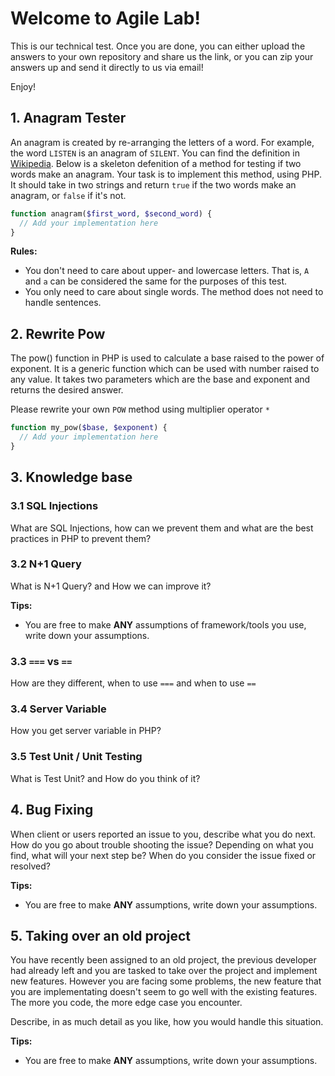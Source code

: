 # Welcome to Agile Lab!

This is our technical test. Once you are done, you can either upload the answers to your own repository and share us the link, or you can zip your answers up and send it directly to us via email!

Enjoy!

## 1. Anagram Tester

An anagram is created by re-arranging the letters of a word. For example, the word `LISTEN` is an anagram of `SILENT`.
You can find the definition in [Wikipedia](https://en.wikipedia.org/wiki/Anagram).
Below is a skeleton defenition of a method for testing if two words make an anagram. Your task is to implement this
method, using PHP. It should take in two strings and return `true` if the two words make an anagram, or `false` if it's not.

```php
function anagram($first_word, $second_word) {
  // Add your implementation here
}
```

**Rules:**
 - You don't need to care about upper- and lowercase letters. That is, `A` and `a` can be considered the same for the purposes of this test.
 - You only need to care about single words. The method does not need to handle sentences.
 
## 2. Rewrite Pow

The pow() function in PHP is used to calculate a base raised to the power of exponent. 
It is a generic function which can be used with number raised to any value.
It takes two parameters which are the base and exponent and returns the desired answer.

Please rewrite your own `POW` method using multiplier operator `*`

```php
function my_pow($base, $exponent) {
  // Add your implementation here
}
```

## 3. Knowledge base
### 3.1 SQL Injections
What are SQL Injections, how can we prevent them and what are the best practices in PHP to prevent them?

### 3.2 N+1 Query
What is N+1 Query? and How we can improve it?

**Tips:**
- You are free to make **ANY** assumptions of framework/tools you use, write down your assumptions.

### 3.3 `===` vs `==`
How are they different, when to use `===` and when to use `==`

### 3.4 Server Variable
How you get server variable in PHP?

### 3.5 Test Unit / Unit Testing
What is Test Unit? and How do you think of it?
 
## 4. Bug Fixing

When client or users reported an issue to you, describe what you do next.
How do you go about trouble shooting the issue? Depending on what you find, what will your next step be? When do you
consider the issue fixed or resolved?

**Tips:**
- You are free to make **ANY** assumptions, write down your assumptions.

## 5. Taking over an old project

You have recently been assigned to an old project, the previous developer had already left and you are tasked to take over the project and implement new features.
However you are facing some problems, the new feature that you are implementating doesn't seem to go well with the existing features.
The more you code, the more edge case you encounter.

Describe, in as much detail as you like, how you would handle this situation.

**Tips:**
- You are free to make **ANY** assumptions, write down your assumptions.
